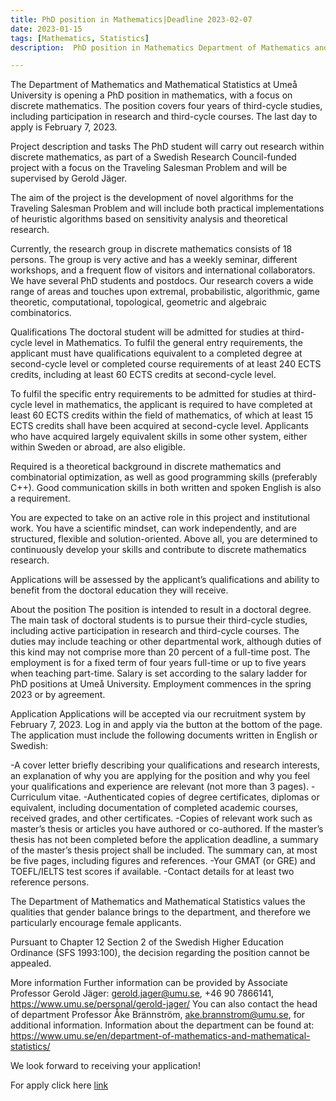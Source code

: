 ```yaml
---
title: PhD position in Mathematics|Deadline 2023-02-07
date: 2023-01-15
tags: [Mathematics, Statistics]
description:  PhD position in Mathematics Department of Mathematics and Mathematical Statistics

---
```




The Department of Mathematics and Mathematical Statistics at Umeå University is opening a PhD position in mathematics, with a focus on discrete mathematics. The position covers four years of third-cycle studies, including participation in research and third-cycle courses. The last day to apply is February 7, 2023. 

Project description and tasks
The PhD student will carry out research within discrete mathematics, as part of a Swedish Research Council-funded project with a focus on the Traveling Salesman Problem and will be supervised by Gerold Jäger. 

The aim of the project is the development of novel algorithms for the Traveling Salesman Problem and will include both practical implementations of heuristic algorithms based on sensitivity analysis and theoretical research. 

Currently, the research group in discrete mathematics consists of 18 persons. The group is very active and has a weekly seminar, different workshops, and a frequent flow of visitors and international collaborators. We have several PhD students and postdocs. Our research covers a wide range of areas and touches upon extremal, probabilistic, algorithmic, game theoretic, computational, topological, geometric and algebraic combinatorics.

Qualifications
The doctoral student will be admitted for studies at third-cycle level in Mathematics. To fulfil the general entry requirements, the applicant must have qualifications equivalent to a completed degree at second-cycle level or completed course requirements of at least 240 ECTS credits, including at least 60 ECTS credits at second-cycle level. 

To fulfil the specific entry requirements to be admitted for studies at third-cycle level in mathematics, the applicant is required to have completed at least 60 ECTS credits within the field of mathematics, of which at least 15 ECTS credits shall have been acquired at second-cycle level. Applicants who have acquired largely equivalent skills in some other system, either within Sweden or abroad, are also eligible. 

Required is a theoretical background in discrete mathematics and combinatorial optimization, as well as good programming skills (preferably C++). Good communication skills in both written and spoken English is also a requirement.

You are expected to take on an active role in this project and institutional work. You have a scientific mindset, can work independently, and are structured, flexible and solution-oriented. Above all, you are determined to continuously develop your skills and contribute to discrete mathematics research.

Applications will be assessed by the applicant’s qualifications and ability to benefit from the doctoral education they will receive.

About the position
The position is intended to result in a doctoral degree. The main task of doctoral students is to pursue their third-cycle studies, including active participation in research and third-cycle courses. The duties may include teaching or other departmental work, although duties of this kind may not comprise more than 20 percent of a full-time post. The employment is for a fixed term of four years full-time or up to five years when teaching part-time. Salary is set according to the salary ladder for PhD positions at Umeå University. Employment commences in the spring 2023 or by agreement. 

Application
Applications will be accepted via our recruitment system by February 7, 2023. Log in and apply via the button at the bottom of the page. The application must include the following documents written in English or Swedish:

-A cover letter briefly describing your qualifications and research interests, an explanation of why you are applying for the position and why you feel your qualifications and experience are relevant (not more than 3 pages).
-Curriculum vitae.
-Authenticated copies of degree certificates, diplomas or equivalent, including documentation of completed academic courses, received grades, and other certificates.
-Copies of relevant work such as master’s thesis or articles you have authored or co-authored. If the master’s thesis has not been completed before the application deadline, a summary of the master’s thesis project shall be included. The summary can, at most be five pages, including figures and references.
-Your GMAT (or GRE) and TOEFL/IELTS test scores if available.
-Contact details for at least two reference persons.

The Department of Mathematics and Mathematical Statistics values the qualities that gender balance brings to the department, and therefore we particularly encourage female applicants.

Pursuant to Chapter 12 Section 2 of the Swedish Higher Education Ordinance (SFS 1993:100), the decision regarding the position cannot be appealed. 

More information
Further information can be provided by Associate Professor Gerold Jäger: gerold.jager@umu.se, +46 90 7866141, https://www.umu.se/personal/gerold-jager/ You can also contact the head of department Professor Åke Brännström, ake.brannstrom@umu.se, for additional information. Information about the department can be found at: https://www.umu.se/en/department-of-mathematics-and-mathematical-statistics/

We look forward to receiving your application!

For apply click here [link](https://umu.varbi.com/en/what:login/jobID:578580/type:job/where:4/apply:1)
